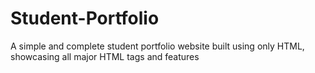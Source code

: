 # Student-Portfolio
A simple and complete student portfolio website built using only HTML, showcasing all major HTML tags and features 
